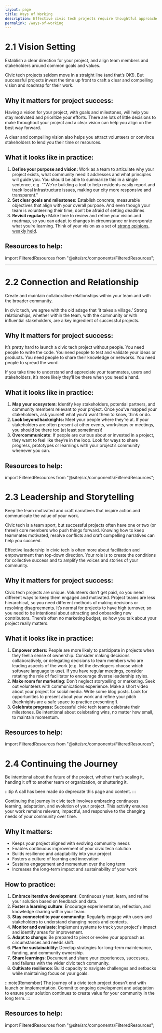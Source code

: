 ```yaml
---
layout: page
title: Ways of Working
description: Effective civic tech projects require thoughtful approaches to collaboration, leadership, engagement and continuous improvement. The practices below help teams navigate complex challenges, foster strong relationships, and ensure their projects are meeting the needs of communities.
permalink: /ways-of-working
---
```


# 2.1 Vision Setting

Establish a clear direction for your project, and align team members and stakeholders around common goals and values.

Civic tech projects seldom move in a straight line (and that’s OK\!). But successful projects invest the time up front to craft a clear and compelling vision and roadmap for their work.

## Why it matters for project success:

Having a vision for your project, with goals and milestones, will help you stay motivated and prioritize your efforts. There are lots of little decisions to make throughout your project and a clear vision can help you align on the best way forward.

A clear and compelling vision also helps you attract volunteers or convince stakeholders to lend you their time or resources.

## What it looks like in practice:

1. **Define your purpose and vision:** Work as a team to articulate why your project exists, what community need it addresses and what principles will guide you. You should be able to summarize this in a single sentence, e.g. “"We're building a tool to help residents easily report and track local infrastructure issues, making our city more responsive and transparent."
2. **Set clear goals and milestones:** Establish concrete, measurable objectives that align with your overall purpose. And even though your team is volunteering their time, don’t be afraid of setting deadlines.
3. **Revisit regularly:** Make time to review and refine your vision and roadmap, so you can adapt to changes in circumstance or incorporate what you’re learning. Think of your vision as a set of [strong opinions, weakly held](https://medium.com/@ameet/strong-opinions-weakly-held-a-framework-for-thinking-6530d417e364).

## Resources to help:

import FilteredResources from "@site/src/components/FilteredResources";

<FilteredResources matchSection="vision setting" />

---

# 2.2 Connection and Relationship

Create and maintain collaborative relationships within your team and with the broader community.

In civic tech, we agree with the old adage that ‘it takes a village.’ Strong relationships, whether within the team, with the community or with influential stakeholders, are a key ingredient of successful projects.

## Why it matters for project success:

It’s pretty hard to launch a civic tech project without people. You need people to write the code. You need people to test and validate your ideas or products. You need people to share their knowledge or networks. You need people to spread the word.

If you take time to understand and appreciate your teammates, users and stakeholders, it’s more likely they’ll be there when you need a hand.

## What it looks like in practice:

1. **Map your ecosystem:** Identify key stakeholders, potential partners, and community members relevant to your project. Once you’ve mapped your stakeholders, ask yourself what you’d want them to know, think or do.
2. **Look beyond hacknights:** Meet your people where they’re at. If your stakeholders are often present at other events, workshops or meetings, you should be there too (at least sometimes)!
3. **Overcommunicate:** If people are curious about or invested in a project, they want to feel like they’re in the loop. Look for ways to share progress, prototypes or learnings with your project’s community whenever you can.

## Resources to help:

import FilteredResources from "@site/src/components/FilteredResources";

<FilteredResources matchSection="connection and relationship" />

# 2.3 Leadership and Storytelling

Keep the team motivated and craft narratives that inspire action and communicate the value of your work.

Civic tech is a team sport, but successful projects often have one or two (or three!) core members who push things forward. Knowing how to keep teammates motivated, resolve conflicts and craft compelling narratives can help you succeed.

Effective leadership in civic tech is often more about facilitation and empowerment than top-down direction. Your role is to create the conditions for collective success and to amplify the voices and stories of your community.

## Why it matters for project success:

Civic tech projects are unique. Volunteers don’t get paid, so you need different ways to keep them engaged and motivated. Project teams are less hierarchical, so you need different methods of making decisions or resolving disagreements. It’s normal for projects to have high turnover, so you need to be intentional about attracting and onboarding new contributors. There’s often no marketing budget, so how you talk about your project really matters.

## What it looks like in practice:

1. **Empower others:** People are more likely to participate in projects when they feel a sense of ownership. Consider making decisions collaboratively, or delegating decisions to team members who are leading aspects of the work (e.g. let the developers choose which software language to use). If you have regular meetings, consider rotating the role of facilitator to encourage diverse leadership styles.
2. **Make room for marketing:** Don’t neglect storytelling or marketing. Seek out volunteers with communications experience. Make a short video about your project for social media. Write some blog posts. Look for opportunities to present about your work and refine your pitch (hacknights are a safe space to practice presenting!).
3. **Celebrate progress:** Successful civic tech teams celebrate their milestones. Be intentional about celebrating wins, no matter how small, to maintain momentum.

## Resources to help:

import FilteredResources from "@site/src/components/FilteredResources";

<FilteredResources matchSection="leadership and storytelling" />

# 2.4 Continuing the Journey

Be intentional about the future of the project, whether that’s scaling it, handing it off to another team or organization, or shuttering it.

:::tip
A call has been made do deprecate this page and content.
:::

Continuing the journey in civic tech involves embracing continuous learning, adaptation, and evolution of your project. This activity ensures your work remains relevant, impactful, and responsive to the changing needs of your community over time.

## Why it matters:

- Keeps your project aligned with evolving community needs
- Enables continuous improvement of your civic tech solution
- Builds resilience and adaptability into your project
- Fosters a culture of learning and innovation
- Sustains engagement and momentum over the long term
- Increases the long-term impact and sustainability of your work

## How to practice:

1. **Embrace iterative development**: Continuously test, learn, and refine your solution based on feedback and data.
2. **Foster a learning culture**: Encourage experimentation, reflection, and knowledge sharing within your team.
3. **Stay connected to your community**: Regularly engage with users and stakeholders to understand changing needs and contexts.
4. **Monitor and evaluate**: Implement systems to track your project's impact and identify areas for improvement.
5. **Adapt to change**: Be prepared to pivot or evolve your approach as circumstances and needs shift.
6. **Plan for sustainability**: Develop strategies for long-term maintenance, funding, and community ownership.
7. **Share learnings**: Document and share your experiences, successes, and failures with the wider civic tech community.
8. **Cultivate resilience**: Build capacity to navigate challenges and setbacks while maintaining focus on your goals.

:::note[Remember]
The journey of a civic tech project doesn't end with launch or implementation. Commit to ongoing development and adaptation to ensure your solution continues to create value for your community in the long term.
:::

## Resources to help:

import FilteredResources from "@site/src/components/FilteredResources";

<FilteredResources matchSection="continuing the journey" />
